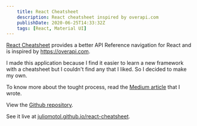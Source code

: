 ```yaml
---
    title: React Cheatsheet
    description: React cheatsheet inspired by overapi.com
    publishDate: 2020-06-25T14:33:32Z
    tags: [React, Material UI]
---
```


[React Cheatsheet](https://juliomotol.github.io/react-cheatsheet/) provides a better API Reference navigation for React and is inspired by https://overapi.com.

I made this application because I find it easier to learn a new framework with a cheatsheet but I couldn't find any that I liked. So I decided to make my own.

To know more about the tought process, read the [Medium article](https://medium.com/@julio.motol89/how-i-learned-react-and-made-a-cheatsheet-out-of-it-784f1204540e) that I wrote.

View the [Github repository](https://github.com/juliomotol/react-cheatsheet).

See it live at [juliomotol.github.io/react-cheatsheet](https://juliomotol.github.io/react-cheatsheet/).
